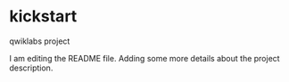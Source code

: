 # kickstart
qwiklabs project

I am editing the README file. Adding some more details about the project description.
